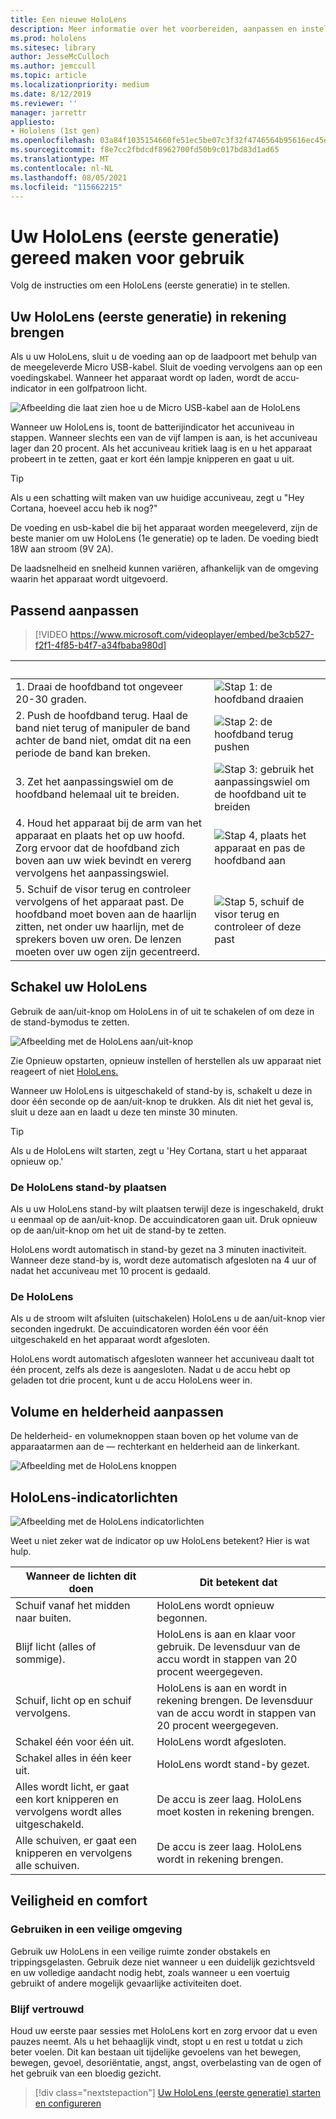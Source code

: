 ```yaml
---
title: Een nieuwe HoloLens
description: Meer informatie over het voorbereiden, aanpassen en instellen van uw HoloLens (1e generatie) mixed reality apparaat voor de eerste keer.
ms.prod: hololens
ms.sitesec: library
author: JesseMcCulloch
ms.author: jemccull
ms.topic: article
ms.localizationpriority: medium
ms.date: 8/12/2019
ms.reviewer: ''
manager: jarrettr
appliesto:
- Hololens (1st gen)
ms.openlocfilehash: 03a84f1035154660fe51ec5be07c3f32f4746564b95616ec45ef3978fb49b911
ms.sourcegitcommit: f8e7cc2fbdcdf8962700fd50b9c017bd83d1ad65
ms.translationtype: MT
ms.contentlocale: nl-NL
ms.lasthandoff: 08/05/2021
ms.locfileid: "115662215"
---
```

# <a name="get-your-hololens-1st-gen-ready-to-use"></a>Uw HoloLens (eerste generatie) gereed maken voor gebruik

Volg de instructies om een HoloLens (eerste generatie) in te stellen.

## <a name="charge-your-hololens-1st-gen"></a>Uw HoloLens (eerste generatie) in rekening brengen

Als u uw HoloLens, sluit u de voeding aan op de laadpoort met behulp van de meegeleverde Micro USB-kabel. Sluit de voeding vervolgens aan op een voedingskabel. Wanneer het apparaat wordt op laden, wordt de accu-indicator in een golfpatroon licht.

![Afbeelding die laat zien hoe u de Micro USB-kabel aan de HoloLens](./images/hololens-charging.png)

Wanneer uw HoloLens is, toont de batterijindicator het accuniveau in stappen. Wanneer slechts een van de vijf lampen is aan, is het accuniveau lager dan 20 procent. Als het accuniveau kritiek laag is en u het apparaat probeert in te zetten, gaat er kort één lampje knipperen en gaat u uit.

> [!TIP]
> Als u een schatting wilt maken van uw huidige accuniveau, zegt u "Hey Cortana, hoeveel accu heb ik nog?"

De voeding en usb-kabel die bij het apparaat worden meegeleverd, zijn de beste manier om uw HoloLens (1e generatie) op te laden.  De voeding biedt 18W aan stroom (9V 2A).

De laadsnelheid en snelheid kunnen variëren, afhankelijk van de omgeving waarin het apparaat wordt uitgevoerd.

## <a name="adjust-fit"></a>Passend aanpassen

> [!VIDEO https://www.microsoft.com/videoplayer/embed/be3cb527-f2f1-4f85-b4f7-a34fbaba980d]

| &nbsp; | &nbsp; |
|:--- |:--- |
|1. Draai de hoofdband tot ongeveer 20-30 graden.|![Stap 1: de hoofdband draaien](./images/FitGuideStep1.png)|
|2. Push de hoofdband terug. Haal de band niet terug of manipuler de band achter de band niet, omdat dit na een periode de band kan breken.|![Stap 2: de hoofdband terug pushen](./images/FitGuideStep2.png)|
|3. Zet het aanpassingswiel om de hoofdband helemaal uit te breiden. |![Stap 3: gebruik het aanpassingswiel om de hoofdband uit te breiden](./images/FitGuideStep3.png)|
|4. Houd het apparaat bij de arm van het apparaat en plaats het op uw hoofd. Zorg ervoor dat de hoofdband zich boven aan uw wiek bevindt en vererg vervolgens het aanpassingswiel.|![Stap 4, plaats het apparaat en pas de hoofdband aan](./images/FitGuideStep4.png)|
|5. Schuif de visor terug en controleer vervolgens of het apparaat past. De hoofdband moet boven aan de haarlijn zitten, net onder uw haarlijn, met de sprekers boven uw oren. De lenzen moeten over uw ogen zijn gecentreerd.|![Stap 5, schuif de visor terug en controleer of deze past](./images/FitGuideSetep5.png)|

## <a name="turn-on-your-hololens"></a>Schakel uw HoloLens

Gebruik de aan/uit-knop om HoloLens in of uit te schakelen of om deze in de stand-bymodus te zetten.

![Afbeelding met de HoloLens aan/uit-knop](./images/hololens-power.png)

Zie Opnieuw opstarten, opnieuw instellen of herstellen als uw apparaat niet reageert of niet [HoloLens.](hololens-restart-recover.md)

Wanneer uw HoloLens is uitgeschakeld of stand-by is, schakelt u deze in door één seconde op de aan/uit-knop te drukken. Als dit niet het geval is, sluit u deze aan en laadt u deze ten minste 30 minuten.

> [!TIP]
> Als u de HoloLens wilt starten, zegt u 'Hey Cortana, start u het apparaat opnieuw op.'

### <a name="put-hololens-in-standby"></a>De HoloLens stand-by plaatsen

Als u uw HoloLens stand-by wilt plaatsen terwijl deze is ingeschakeld, drukt u eenmaal op de aan/uit-knop. De accuindicatoren gaan uit. Druk opnieuw op de aan/uit-knop om het uit de stand-by te zetten.

HoloLens wordt automatisch in stand-by gezet na 3 minuten inactiviteit. Wanneer deze stand-by is, wordt deze automatisch afgesloten na 4 uur of nadat het accuniveau met 10 procent is gedaald.

### <a name="shut-down-hololens"></a>De HoloLens

Als u de stroom wilt afsluiten (uitschakelen) HoloLens u de aan/uit-knop vier seconden ingedrukt. De accuindicatoren worden één voor één uitgeschakeld en het apparaat wordt afgesloten.

HoloLens wordt automatisch afgesloten wanneer het accuniveau daalt tot één procent, zelfs als deze is aangesloten. Nadat u de accu hebt op geladen tot drie procent, kunt u de accu HoloLens weer in.

## <a name="adjust-volume-and-brightness"></a>Volume en helderheid aanpassen

De helderheid- en volumeknoppen staan boven op het volume van de apparaatarmen aan de &mdash; rechterkant en helderheid aan de linkerkant.

![Afbeelding met de HoloLens knoppen](./images/hololens-buttons.jpg)

## <a name="hololens-indicator-lights"></a>HoloLens-indicatorlichten

![Afbeelding met de HoloLens indicatorlichten](./images/hololens-lights.png)

Weet u niet zeker wat de indicator op uw HoloLens betekent? Hier is wat hulp.

|Wanneer de lichten dit doen |Dit betekent dat |
|---|---|
|Schuif vanaf het midden naar buiten. |HoloLens wordt opnieuw begonnen. |
|Blijf licht (alles of sommige). |HoloLens is aan en klaar voor gebruik. De levensduur van de accu wordt in stappen van 20 procent weergegeven. |
|Schuif, licht op en schuif vervolgens. |HoloLens is aan en wordt in rekening brengen. De levensduur van de accu wordt in stappen van 20 procent weergegeven. |
|Schakel één voor één uit. |HoloLens wordt afgesloten. |
|Schakel alles in één keer uit. |HoloLens wordt stand-by gezet. |
|Alles wordt licht, er gaat een kort knipperen en vervolgens wordt alles uitgeschakeld. |De accu is zeer laag. HoloLens moet kosten in rekening brengen. |
|Alle schuiven, er gaat een knipperen en vervolgens alle schuiven. |De accu is zeer laag. HoloLens wordt in rekening brengen. |

## <a name="safety-and-comfort"></a>Veiligheid en comfort

### <a name="use-in-safe-surroundings"></a>Gebruiken in een veilige omgeving

Gebruik uw HoloLens in een veilige ruimte zonder obstakels en trippingsgelasten. Gebruik deze niet wanneer u een duidelijk gezichtsveld en uw volledige aandacht nodig hebt, zoals wanneer u een voertuig gebruikt of andere mogelijk gevaarlijke activiteiten doet.

### <a name="stay-comfortable"></a>Blijf vertrouwd

Houd uw eerste paar sessies met HoloLens kort en zorg ervoor dat u even pauzes neemt. Als u het behaaglijk vindt, stopt u en rest u totdat u zich beter voelen. Dit kan bestaan uit tijdelijke gevoelens van het bewegen, bewegen, gevoel, desoriëntatie, angst, angst, overbelasting van de ogen of het gebruik van een bloedig gezicht.

> [!div class="nextstepaction"]
> [Uw HoloLens (eerste generatie) starten en configureren](hololens1-start.md)
